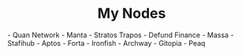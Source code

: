 <h1 align="center">My Nodes</h1>
- Quan Network
- Manta
- Stratos Trapos
- Defund Finance
- Massa
- Stafihub
- Aptos
- Forta
- Ironfish
- Archway
- Gitopia
- Peaq
